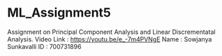 # ML_Assignment5

Assignment on Principal Component Analysis and Linear Discrementatal Analysis.
Video Link : https://youtu.be/e_-7m4PVNgE
Name : Sowjanya Sunkavalli
ID : 700731896
